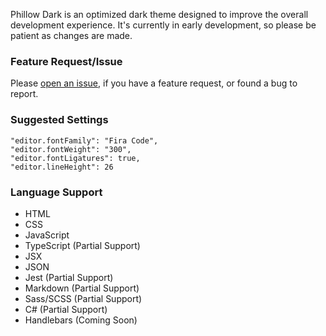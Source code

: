 Phillow Dark is an optimized dark theme designed to improve the overall development experience. It's currently in early development, so please be patient as changes are made.

### Feature Request/Issue

Please [open an issue](https://github.com/philecker/phillow-dark/issues), if you have a feature request, or found a bug to report.

### Suggested Settings

```
"editor.fontFamily": "Fira Code",
"editor.fontWeight": "300",
"editor.fontLigatures": true,
"editor.lineHeight": 26
```

### Language Support

* HTML
* CSS
* JavaScript
* TypeScript (Partial Support)
* JSX
* JSON
* Jest (Partial Support)
* Markdown (Partial Support)
* Sass/SCSS (Partial Support)
* C# (Partial Support)
* Handlebars (Coming Soon)